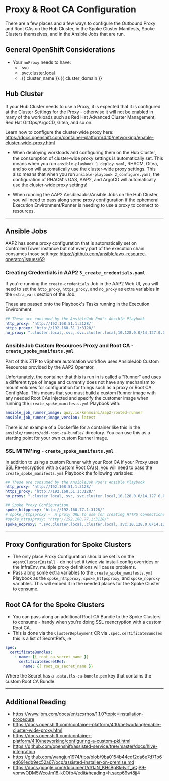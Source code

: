 # Proxy & Root CA Configuration

There are a few places and a few ways to configure the Outbound Proxy and Root CAs on the Hub Cluster, in the Spoke Cluster Manifests, Spoke Clusters themselves, and in the Ansible Jobs that are run.

## General OpenShift Considerations

- Your `noProxy` needs to have:
  - .svc
  - .svc.cluster.local
  - .{{ cluster_name }}.{{ cluster_domain }}

## Hub Cluster

If your Hub Cluster needs to use a Proxy, it is expected that it is configured at the Cluster Settings for the Proxy - otherwise it will not be enabled in many of the workloads such as Red Hat Advanced Cluster Management, Red Hat GitOps/ArgoCD, Gitea, and so on.

Learn how to configure the cluster-wide proxy here: https://docs.openshift.com/container-platform/4.10/networking/enable-cluster-wide-proxy.html

- When deploying workloads and configuring them on the Hub Cluster, the consumption of cluster-wide proxy settings is automatically set.
  This means when you run `ansible-playbook 1_deploy.yaml`, RHACM, Gitea, and so on will automatically use the cluster-wide proxy settings.
  This also means that when you run `ansible-playbook 2_configure.yaml`, the configuration of RHACM's OAS, AAP2, and ArgoCD will automatically use the cluster-wide proxy settings!

- When running the AAP2 AnsibleJobs/Ansible Jobs on the Hub Cluster, you will need to pass along some proxy configuration if the ephemeral Execution Environment/Runner is needing to use a proxy to connect to resources.

---

## Ansible Jobs

AAP2 has some proxy configuration that is automatically set on Controller/Tower instance but not every part of the execution chain consumes those settings: https://github.com/ansible/awx-resource-operator/issues/69

### Creating Credentials in AAP2 `3_create_credentials.yaml`

If you're running the `create-credentials` Job in the AAP2 Web UI, you will need to set the `http_proxy`, `https_proxy`, and `no_proxy` as extra variables in the `extra_vars` section of the Job.

These are passed onto the Playbook's Tasks running in the Execution Environment.

```yaml
## These are consumed by the AnsibleJob Pod's Ansible Playbook
http_proxy: 'http://192.168.51.1:3128/'
https_proxy: 'http://192.168.51.1:3128/'
no_proxy: ".cluster.local,.svc,.svc.cluster.local,10.128.0.0/14,127.0.0.1,172.30.0.0/16,192.168.51.0/24,api-int.core-ocp.lab.kemo.network,api.core-ocp.lab.kemo.network,localhost,127.0.0.1,.apps.core-ocp.lab.kemo.network"
```

### AnsibleJob Custom Resources Proxy and Root CA - `create_spoke_manifests.yml`

Part of this ZTP to vSphere automation workflow uses AnsibleJob Custom Resources provided by the AAP2 Operator.

Unfortunately, the container that this is run in is called a "Runner" and uses a different type of image and currently does not have any mechanism to mount volumes for configuration for things such as a proxy or Root CA ConfigMap.  This means that you must build a custom Runner image with any needed Root CAs injected and specify the customer image when running the `create_spoke_manifests.yml` Playbook with:

```yaml
ansible_job_runner_image: quay.io/kenmoini/aap2-rooted-runner
ansible_job_runner_image_version: latest
```

There is an example of a Dockerfile for a container like this in the `ansible/runners/add-root-ca-bundle/` directory.  You can use this as a starting point for your own custom Runner image.

### SSL MITM'ing - `create_spoke_manifests.yml`

In addition to using a custom Runner with your Root CA if your Proxy uses SSL Re-encryption with a custom Root CA(s), you will need to pass the `create_spoke_manifests.yml` Playbook the following variables:

```yaml
## These are consumed by the AnsibleJob Pod's Ansible Playbook
http_proxy: 'http://192.168.51.1:3128/'
https_proxy: 'http://192.168.51.1:3128/'
no_proxy: ".cluster.local,.svc,.svc.cluster.local,10.128.0.0/14,127.0.0.1,172.30.0.0/16,192.168.51.0/24,api-int.core-ocp.lab.kemo.network,api.core-ocp.lab.kemo.network,localhost,127.0.0.1,.apps.core-ocp.lab.kemo.network"

## Spoke Proxy Configuration
spoke_httpproxy: "http://192.168.77.1:3128/"
# spoke_httpsproxy -  A proxy URL to use for creating HTTPS connections outside the cluster. If you use an MITM transparent proxy network that does not require additional proxy configuration but requires additional CAs, you must not specify an httpsProxy value.
#spoke_httpsproxy: "http://192.168.77.1:3128/"
spoke_noproxy: ".svc.cluster.local,.cluster.local,.svc,10.128.0.0/14,127.0.0.1,172.30.0.0/16,192.168.51.0/24,api-int.{{ cluster_name }}.{{ base_domain }},api.{{ cluster_name }}.{{ base_domain }},localhost,.apps.{{ cluster_name }}.{{ base_domain }},localhost,127.0.0.1"
```

---

## Proxy Configuration for Spoke Clusters

- The only place Proxy Configuration should be set is on the `AgentClusterInstall` - do not set it twice via install-config overrides or the InfraEnv, multiple proxy definitions will cause problems.
- Pass along some extra variables to the `create_spoke_manifests.yml` Playbook as the `spoke_httpproxy`, `spoke_httpsproxy`, and `spoke_noproxy` variables.  This will embed it in the needed places for the Spoke Cluster to consume.

## Root CA for the Spoke Clusters

- You can pass along an additional Root CA Bundle to the Spoke Clusters to consume - handy when you're doing SSL reencryption with a custom Root CA.
- This is done via the `ClusterDeployment` CR via `.spec.certificateBundles` this is a list of SecretRefs, ie

```yaml
spec:
  certificateBundles:
    - name: {{ root_ca_secret_name }}
      certificateSecretRef:
        name: {{ root_ca_secret_name }}
```

Where the Secret has a `.data.tls-ca-bundle.pem` key that contains the custom Root CA Bundle.

---

## Additional Reading

- https://www.ibm.com/docs/en/zcxrhos/1.1.0?topic=installation-procedure
- https://docs.openshift.com/container-platform/4.10/networking/enable-cluster-wide-proxy.html
- https://docs.openshift.com/container-platform/4.10/networking/configuring-a-custom-pki.html
- https://github.com/openshift/assisted-service/tree/master/docs/hive-integration
- https://github.com/wangjun1974/tips/blob/9ba0154b44cdf2da6e7d71b6ed691edb9ec52a67/ocp/assisted-installer-on-premise.md
- https://docs.google.com/document/d/1JN_KHsBpBk6vrf_aQjP9-vpmwODM5WcoJm18-k0Ofb4/edit#heading=h.sacp69wt8jj4